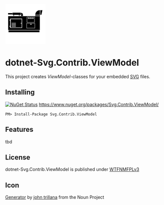 ![Icon](assets/icon.png)

# dotnet-Svg.Contrib.ViewModel

This project creates *ViewModel*-classes for your embedded [SVG](https://en.wikipedia.org/wiki/Scalable_Vector_Graphics) files.

## Installing

[![NuGet Status](http://img.shields.io/nuget/v/Svg.Contrib.ViewModel.svg?style=flat-square)](https://www.nuget.org/packages/Svg.Contrib.ViewModel/) https://www.nuget.org/packages/Svg.Contrib.ViewModel/

    PM> Install-Package Svg.Contrib.ViewModel

## Features

tbd

## License

dotnet-Svg.Contrib.ViewModel is published under [WTFNMFPLv3](https://github.com/dittodhole/WTFNMFPLv3)

## Icon

[Generator](https://thenounproject.com/term/generator/7266/) by [john trillana](https://thenounproject.com/claxxmoldii) from the Noun Project
